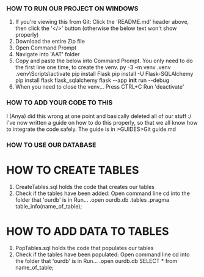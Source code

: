 ### HOW TO RUN OUR PROJECT ON WINDOWS ###
1. If you're viewing this from Git: Click the 'README.md' header above, then click the '</>' button (otherwise the below text won't show properly)
2. Download the entire Zip file
3. Open Command Prompt
4. Navigate into 'AAT' folder
5. Copy and paste the below into Command Prompt. You only need to do the first line one time, to create the venv.
        py -3 -m venv .venv
        .venv\Scripts\activate
        pip install Flask
        pip install -U Flask-SQLAlchemy
        pip install flask flask_sqlalchemy
        flask --app __init__ run --debug
5. When you need to close the venv...
        Press CTRL+C
        Run 'deactivate'



### HOW TO ADD YOUR CODE TO THIS ###
I (Anya) did this wrong at one point and basically deleted all of our stuff :/ 
I've now written a guide on how to do this properly, so that we all know how to integrate the code safely. 
The guide is in >GUIDES>Git guide.md



### HOW TO USE OUR DATABASE ###
# HOW TO CREATE TABLES #
1. CreateTables.sql holds the code that creates our tables
2. Check if the tables have been added:
        Open command line
        cd into the folder that 'ourdb' is in
        Run...
            .open ourdb.db
            .tables
            .pragma table_info(name_of_table);
# HOW TO ADD DATA TO TABLES #
1. PopTables.sql holds the code that populates our tables
2. Check if the tables have been populated:
        Open command line
        cd into the folder that 'ourdb' is in
        Run...
            .open ourdb.db
            SELECT * from name_of_table;